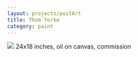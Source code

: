 ```yaml
---
layout: projects/postArt
title: Thom Yorke
category: paint
---
```

<img src="../../img/thom.jpg">
24x18 inches, oil on canvas, commission
